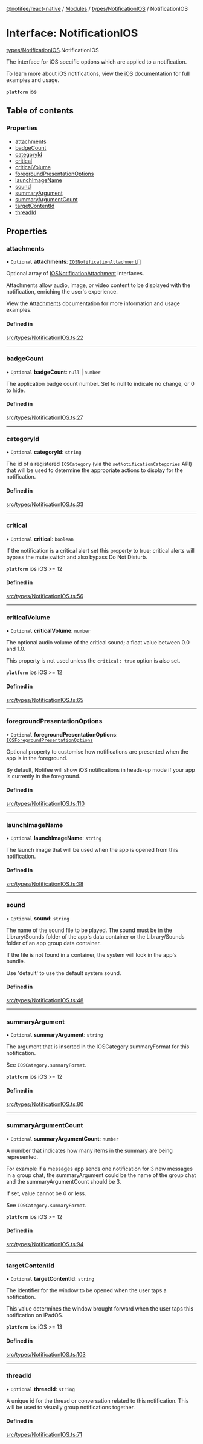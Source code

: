 [@notifee/react-native](../README.md) / [Modules](../modules.md) / [types/NotificationIOS](../modules/types_NotificationIOS.md) / NotificationIOS

# Interface: NotificationIOS

[types/NotificationIOS](../modules/types_NotificationIOS.md).NotificationIOS

The interface for iOS specific options which are applied to a notification.

To learn more about iOS notifications, view the [iOS](/react-native/docs/iOS/introduction)
documentation for full examples and usage.

**`platform`** ios

## Table of contents

### Properties

- [attachments](types_NotificationIOS.NotificationIOS.md#attachments)
- [badgeCount](types_NotificationIOS.NotificationIOS.md#badgecount)
- [categoryId](types_NotificationIOS.NotificationIOS.md#categoryid)
- [critical](types_NotificationIOS.NotificationIOS.md#critical)
- [criticalVolume](types_NotificationIOS.NotificationIOS.md#criticalvolume)
- [foregroundPresentationOptions](types_NotificationIOS.NotificationIOS.md#foregroundpresentationoptions)
- [launchImageName](types_NotificationIOS.NotificationIOS.md#launchimagename)
- [sound](types_NotificationIOS.NotificationIOS.md#sound)
- [summaryArgument](types_NotificationIOS.NotificationIOS.md#summaryargument)
- [summaryArgumentCount](types_NotificationIOS.NotificationIOS.md#summaryargumentcount)
- [targetContentId](types_NotificationIOS.NotificationIOS.md#targetcontentid)
- [threadId](types_NotificationIOS.NotificationIOS.md#threadid)

## Properties

### attachments

• `Optional` **attachments**: [`IOSNotificationAttachment`](types_NotificationIOS.IOSNotificationAttachment.md)[]

Optional array of [IOSNotificationAttachment](/react-native/reference/iosnotificationattachment) interfaces.

Attachments allow audio, image, or video content to be displayed with the notification, enriching the user's experience.

View the [Attachments](/react-native/docs/ios/appearances#attachments) documentation for more information
and usage examples.

#### Defined in

[src/types/NotificationIOS.ts:22](https://github.com/notifee/react-native-notifee/blob/ee86b51/src/types/NotificationIOS.ts#L22)

___

### badgeCount

• `Optional` **badgeCount**: ``null`` \| `number`

The application badge count number. Set to null to indicate no change, or 0 to hide.

#### Defined in

[src/types/NotificationIOS.ts:27](https://github.com/notifee/react-native-notifee/blob/ee86b51/src/types/NotificationIOS.ts#L27)

___

### categoryId

• `Optional` **categoryId**: `string`

The id of a registered `IOSCategory` (via the `setNotificationCategories` API) that will be used to determine the
appropriate actions to display for the notification.

#### Defined in

[src/types/NotificationIOS.ts:33](https://github.com/notifee/react-native-notifee/blob/ee86b51/src/types/NotificationIOS.ts#L33)

___

### critical

• `Optional` **critical**: `boolean`

If the notification is a critical alert set this property to true; critical alerts will bypass
the mute switch and also bypass Do Not Disturb.

**`platform`** ios iOS >= 12

#### Defined in

[src/types/NotificationIOS.ts:56](https://github.com/notifee/react-native-notifee/blob/ee86b51/src/types/NotificationIOS.ts#L56)

___

### criticalVolume

• `Optional` **criticalVolume**: `number`

The optional audio volume of the critical sound; a float value between 0.0 and 1.0.

This property is not used unless the `critical: true` option is also set.

**`platform`** ios iOS >= 12

#### Defined in

[src/types/NotificationIOS.ts:65](https://github.com/notifee/react-native-notifee/blob/ee86b51/src/types/NotificationIOS.ts#L65)

___

### foregroundPresentationOptions

• `Optional` **foregroundPresentationOptions**: [`IOSForegroundPresentationOptions`](types_NotificationIOS.IOSForegroundPresentationOptions.md)

Optional property to customise how notifications are presented when the app is in the foreground.

By default, Notifee will show iOS notifications in heads-up mode if your app is currently in the foreground.

#### Defined in

[src/types/NotificationIOS.ts:110](https://github.com/notifee/react-native-notifee/blob/ee86b51/src/types/NotificationIOS.ts#L110)

___

### launchImageName

• `Optional` **launchImageName**: `string`

The launch image that will be used when the app is opened from this notification.

#### Defined in

[src/types/NotificationIOS.ts:38](https://github.com/notifee/react-native-notifee/blob/ee86b51/src/types/NotificationIOS.ts#L38)

___

### sound

• `Optional` **sound**: `string`

The name of the sound file to be played. The sound must be in the Library/Sounds folder of the
app's data container or the Library/Sounds folder of an app group data container.

If the file is not found in a container, the system will look in the app's bundle.

Use 'default' to use the default system sound.

#### Defined in

[src/types/NotificationIOS.ts:48](https://github.com/notifee/react-native-notifee/blob/ee86b51/src/types/NotificationIOS.ts#L48)

___

### summaryArgument

• `Optional` **summaryArgument**: `string`

The argument that is inserted in the IOSCategory.summaryFormat for this notification.

See `IOSCategory.summaryFormat`.

**`platform`** ios iOS >= 12

#### Defined in

[src/types/NotificationIOS.ts:80](https://github.com/notifee/react-native-notifee/blob/ee86b51/src/types/NotificationIOS.ts#L80)

___

### summaryArgumentCount

• `Optional` **summaryArgumentCount**: `number`

A number that indicates how many items in the summary are being represented.

For example if a messages app sends one notification for 3 new messages in a group chat,
the summaryArgument could be the name of the group chat and the summaryArgumentCount should be 3.

If set, value cannot be 0 or less.

See `IOSCategory.summaryFormat`.

**`platform`** ios iOS >= 12

#### Defined in

[src/types/NotificationIOS.ts:94](https://github.com/notifee/react-native-notifee/blob/ee86b51/src/types/NotificationIOS.ts#L94)

___

### targetContentId

• `Optional` **targetContentId**: `string`

The identifier for the window to be opened when the user taps a notification.

This value determines the window brought forward when the user taps this notification on iPadOS.

**`platform`** ios iOS >= 13

#### Defined in

[src/types/NotificationIOS.ts:103](https://github.com/notifee/react-native-notifee/blob/ee86b51/src/types/NotificationIOS.ts#L103)

___

### threadId

• `Optional` **threadId**: `string`

A unique id for the thread or conversation related to this notification.
This will be used to visually group notifications together.

#### Defined in

[src/types/NotificationIOS.ts:71](https://github.com/notifee/react-native-notifee/blob/ee86b51/src/types/NotificationIOS.ts#L71)
